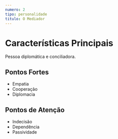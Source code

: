 ```yaml
---
numero: 2
tipo: personalidade
titulo: O Mediador
---
```


# Características Principais

Pessoa diplomática e conciliadora.

## Pontos Fortes

- Empatia
- Cooperação
- Diplomacia

## Pontos de Atenção

- Indecisão
- Dependência
- Passividade
